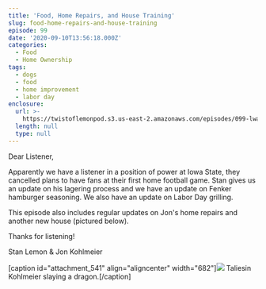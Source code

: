 ```yaml
---
title: 'Food, Home Repairs, and House Training'
slug: food-home-repairs-and-house-training
episode: 99
date: '2020-09-10T13:56:18.000Z'
categories:
  - Food
  - Home Ownership
tags:
  - dogs
  - food
  - home improvement
  - labor day
enclosure:
  url: >-
    https://twistoflemonpod.s3.us-east-2.amazonaws.com/episodes/099-lwatol-20200910.mp3
  length: null
  type: null
---
```


Dear Listener,

Apparently we have a listener in a position of power at Iowa State, they cancelled plans to have fans at their first home football game. Stan gives us an update on his lagering process and we have an update on Fenker hamburger seasoning. We also have an update on Labor Day grilling.

This episode also includes regular updates on Jon's home repairs and another new house (pictured below).

Thanks for listening!

Stan Lemon & Jon Kohlmeier

\[caption id="attachment_541" align="aligncenter" width="682"\]![](images/taliesin-small-682x1024.jpg) Taliesin Kohlmeier slaying a dragon.\[/caption\]
